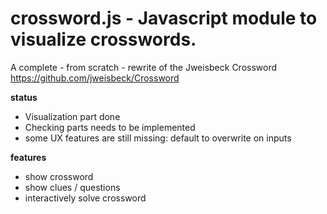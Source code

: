 # crossword.js - Javascript module to visualize crosswords. 

A complete - from scratch - rewrite of the Jweisbeck Crossword https://github.com/jweisbeck/Crossword 

**status**

- Visualization part done
- Checking parts needs to be implemented
- some UX features are still missing: default to overwrite on inputs

**features**
- show crossword
- show clues / questions
- interactively solve crossword


